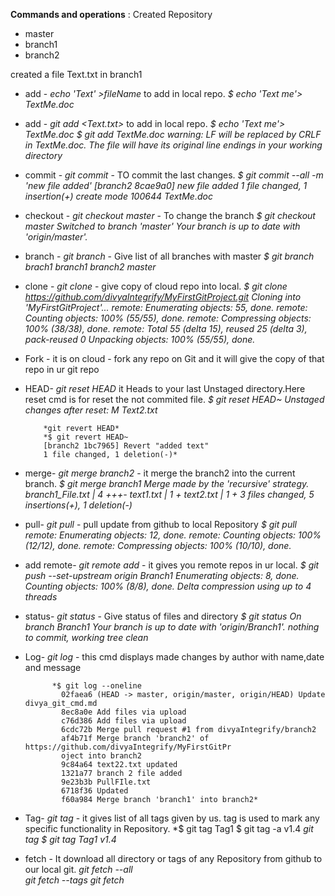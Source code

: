 **Commands and operations** :
Created Repository
 * master
 * branch1
 * branch2

created a file Text.txt in branch1

* add - *echo 'Text' >fileName*  to add in local repo.
      *$ echo 'Text me'> TextMe.doc*

* add - *git add <Text.txt>*  to add in local repo.
      *$ echo 'Text me'> TextMe.doc
      $ git add TextMe.doc
      warning: LF will be replaced by CRLF in TextMe.doc.
      The file will have its original line endings in your working directory*

* commit - *git commit* - TO commit the last changes.
          *$ git commit --all -m 'new file added'
          [branch2 8cae9a0] new file added
           1 file changed, 1 insertion(+)
           create mode 100644 TextMe.doc*

* checkout - *git checkout master* - To change the branch
  *$ git checkout master
      Switched to branch 'master'
      Your branch is up to date with 'origin/master'.*

* branch - *git branch* - Give list of all branches with master
      *$ git branch
          brach1
          branch1
          branch2
          master*

* clone - *git clone <cloud url of any repo>* - give copy of cloud repo into local.
          *$ git clone https://github.com/divyaIntegrify/MyFirstGitProject.git
          Cloning into 'MyFirstGitProject'...
          remote: Enumerating objects: 55, done.
          remote: Counting objects: 100% (55/55), done.
          remote: Compressing objects: 100% (38/38), done.
          remote: Total 55 (delta 15), reused 25 (delta 3), pack-reused 0
          Unpacking objects: 100% (55/55), done.*

* Fork - it is on cloud - fork any repo on Git and it will give the copy of that repo in ur git repo

* HEAD-  *git reset HEAD* it Heads to your last Unstaged directory.Here reset cmd is for reset the not commited file.
          *$ git reset HEAD~
          Unstaged changes after reset:
          M       Text2.txt*

          *git revert HEAD*
          *$ git revert HEAD~
          [branch2 1bc7965] Revert "added text"
          1 file changed, 1 deletion(-)*

* merge- *git merge branch2* - it merge the branch2 into the current branch.
        *$ git merge branch1
        Merge made by the 'recursive' strategy.
        branch1_File.txt | 4 +++-
        text1.txt        | 1 +
        text2.txt        | 1 +
        3 files changed, 5 insertions(+), 1 deletion(-)*

* pull- *git pull* - pull update from github to local Repository
    *$ git pull
    remote: Enumerating objects: 12, done.
    remote: Counting objects: 100% (12/12), done.
    remote: Compressing objects: 100% (10/10), done.*

* add remote- *git remote add <url>* - it gives you remote repos in ur local.
          *$ git push --set-upstream origin Branch1
            Enumerating objects: 8, done.
            Counting objects: 100% (8/8), done.
            Delta compression using up to 4 threads*

* status- *git status* - Give status of files and directory
          *$ git status
            On branch Branch1
            Your branch is up to date with 'origin/Branch1'.
            nothing to commit, working tree clean*

* Log- *git log* - this cmd displays made changes by author with name,date and message

            *$ git log --oneline
              02faea6 (HEAD -> master, origin/master, origin/HEAD) Update divya_git_cmd.md
              8ec8a0e Add files via upload
              c76d386 Add files via upload
              6cdc72b Merge pull request #1 from divyaIntegrify/branch2
              af4b71f Merge branch 'branch2' of https://github.com/divyaIntegrify/MyFirstGitPr
              oject into branch2
              9c84a64 text22.txt updated
              1321a77 branch 2 file added
              9e23b3b PullFIle.txt
              6718f36 Updated
              f60a984 Merge branch 'branch1' into branch2*

* Tag- *git tag* - it gives list of all tags given by us. tag is used to mark any specific functionality in Repository.
          *$ git tag Tag1
          $ git tag -a v1.4
          *git tag
          $ git tag
          Tag1
          v1.4*


* fetch - It download all directory or tags of any Repository from github to our local git.
          *git fetch --all*  
          *git fetch --tags*
          *git fetch <url>*
